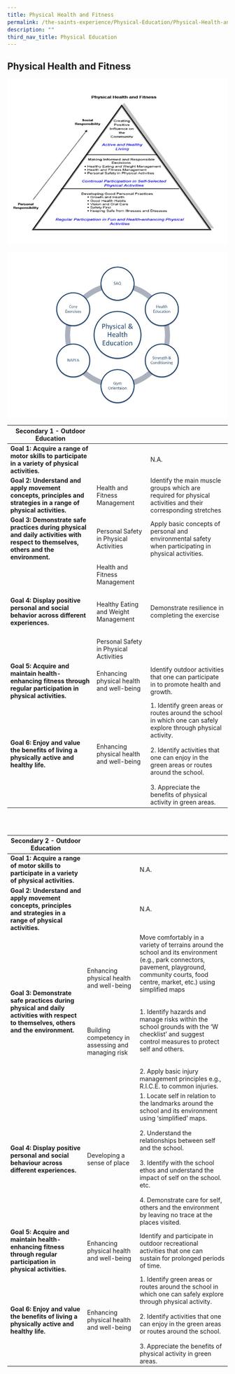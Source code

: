 ```yaml
---
title: Physical Health and Fitness
permalink: /the-saints-experience/Physical-Education/Physical-Health-and-Fitness/
description: ""
third_nav_title: Physical Education
---
```

## Physical Health and Fitness

![](/images/PE%20Logo%206.jpeg)

![](/images/PE%20Logo%203.jpeg)

| Secondary 1 - Outdoor Education|  |  |
| -------- | -------- | -------- |
| **Goal 1: Acquire a range of motor skills to participate in a variety of physical activities.**    |      |   N.A.|
| **Goal 2: Understand and apply movement concepts, principles and strategies in a range of physical activities.**   |   Health and Fitness Management   | Identify the main muscle groups which are required for physical activities and their corresponding stretches  |
| **Goal 3: Demonstrate safe practices during physical and daily activities with respect to themselves, others and the environment.**     | Personal Safety in Physical Activities | Apply basic concepts of personal and environmental safety when participating in physical activities.  |
| **Goal 4: Display positive personal and social behavior across different experiences.**   | Health and Fitness Management <br><br><br>Healthy Eating and Weight Management<br><br><br>Personal Safety in Physical Activities| Demonstrate resilience in completing the exercise |
| **Goal 5: Acquire and maintain health-enhancing fitness through regular participation in physical activities.**  | Enhancing physical health and well-being  | Identify outdoor activities that one can participate in to promote health and growth. |
| **Goal 6: Enjoy and value the benefits of living a physically active and healthy life.**  | Enhancing physical health and well-being  | 1. Identify green areas or routes around the school in which one can safely explore through physical activity.<br><br>2. Identify activities that one can enjoy in the green areas or routes around the school.<br><br>3. Appreciate the benefits of physical activity in green areas. |

<br>
<br>

| Secondary 2 - Outdoor Education|  |  |
| -------- | -------- | -------- |
| **Goal 1: Acquire a range of motor skills to participate in a variety of physical activities.**     |      |   N.A.|
| **Goal 2: Understand and apply movement concepts, principles and strategies in a range of physical activities.**     |      |  N.A.  |
| **Goal 3: Demonstrate safe practices during physical and daily activities with respect to themselves, others and the environment.**     | Enhancing physical health and well-being<br><br><br><br><br><br>Building competency in assessing and managing risk   | Move comfortably in a variety of terrains around the school and its environment (e.g., park connectors, pavement, playground, community courts, food centre, market, etc.) using simplified maps<br><br><br>1. Identify hazards and manage risks within the school grounds with the ‘W checklist’ and suggest control measures to protect self and others.<br><br><br>2. Apply basic injury management principles e.g., R.I.C.E. to common injuries.|
| **Goal 4: Display positive personal and social behaviour across different experiences.**    | Developing a sense of place   | 1. Locate self in relation to the landmarks around the school and its environment using ‘simplified’ maps.<br><br>2. Understand the relationships between self and the school.<br><br>3. Identify with the school ethos and understand the impact of self on the school. etc.<br><br>4. Demonstrate care for self, others and the environment by leaving no trace at the places visited. |
| **Goal 5: Acquire and maintain health-enhancing fitness through regular participation in physical activities.**  | Enhancing physical health and well-being  | Identify and participate in outdoor recreational activities that one can sustain for prolonged periods of time. |
| **Goal 6: Enjoy and value the benefits of living a physically active and healthy life.**  | Enhancing physical health and well-being  | 1. Identify green areas or routes around the school in which one can safely explore through physical activity.<br><br>2. Identify activities that one can enjoy in the green areas or routes around the school.<br><br>3. Appreciate the benefits of physical activity in green areas. |
